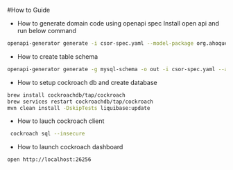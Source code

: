 #How to Guide

* How to generate domain code using openapi spec
Install open api and run below command
```bash
openapi-generator generate -i csor-spec.yaml --model-package org.ahoque.customer.model --api-package org.ahoque.customer.controller -g spring -o .
```

* How to create table schema
```bash
openapi-generator generate -g mysql-schema -o out -i csor-spec.yaml --additional-properties=identifierNamingConvention=snake_case
```

* How to setup cockroach db and create database
```bash
brew install cockroachdb/tap/cockroach
brew services restart cockroachdb/tap/cockroach
mvn clean install -DskipTests liquibase:update
```

* How to lauch cockroach client
```bash
 cockroach sql --insecure 
```

* How to launch cockroach dashboard
```bash 
open http://localhost:26256
```
